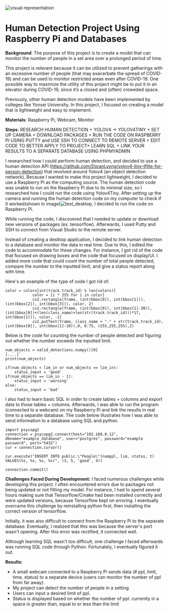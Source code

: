![visual representation](https://user-images.githubusercontent.com/88376943/129695688-9c62fd0c-6cec-4074-8ac4-04c0a1fb2f38.png)
# Human Detection Project Using Raspberry Pi and Databases 

**Background**: 
The purpose of this project is to create a model that can monitor the number of people in a set area over a prolonged period of time. 

This project is relevant because it can be utilized to prevent gatherings with an excessive number of people (that may exacerbate the spread of COVID-19) and can be used to monitor restricted areas even after COVID-19. One possible way to maximize the utility of this project might be to put it in an elevator during COVID-19, since it’s a closed and (often) croweded space.

Previously, other human detection models have been implemented by colleges like Yonsei University. In this project, I focused on creating a model that is lightweight and easy to implement.


**Materials**: Raspberry Pi, Webcam, Monitor


**Steps**: RESEARCH HUMAN DETECTION + YOLOV4 -> YOLOV4TINY + SET UP CAMERA + DOWNLOAD PACKAGES + RUN THE CODE ON RASPBERRY PI USING PUTTY and USE SSH TO CONNECT TO REMOTE SERVER + EDIT CODE TO BETTER APPLY TO PROJECT+ LEARN SQL + LINK YOUR RESULTS TO A SEPARATE DATABASE USING PHPMYADMIN

I researched how I could perform human detection, and decided to use a human detection API (https://github.com/DoranLyong/yolov4-tiny-tflite-for-person-detection) that revolved around Yolov4 (an object detection network). Because I wanted to make this project lightweight, I decided to use a Raspberry Pi as the computing source. The human detection code was unable to run on the Raspberry Pi due to its minimal size, so I researched how I could run the code using Yolov4Tiny. After setting up the camera and running the human detection code on my computer to check if it worked(shown in image)![test_desktop](https://user-images.githubusercontent.com/88376943/130030061-7fa5d7aa-43f8-4311-b9b9-57da1c7b541a.PNG), I decided to run the code on Raspberry Pi. 

While running the code, I discovered that I needed to update or download new versions of packages (ex. tensorflow). Afterwards, I used Putty and SSH to connect from Visual Studio to the remote server. 

Instead of creating a desktop application, I decided to link human detection to a database and monitor the data in real time. Due to this, I edited the code to accommodate for these changes. For instance, I got rid of the code that focused on drawing boxes and the code that focused on display/UI. I added more code that could count the number of total people detected, compare the number to the inputted limit, and give a status report along with time.

Here's an example of the type of code I got rid of:
````
color = colors[int(track.track_id) % len(colors)]
            color = [i * 255 for i in color]
            cv2.rectangle(frame, (int(bbox[0]), int(bbox[1])), (int(bbox[2]), int(bbox[3])), color, 2)
            cv2.rectangle(frame, (int(bbox[0]), int(bbox[1]-30)), (int(bbox[0])+(len(class_name)+len(str(track.track_id)))*17, int(bbox[1])), color, -1)
            cv2.putText(frame, class_name + "-" + str(track.track_id),(int(bbox[0]), int(bbox[1]-10)),0, 0.75, (255,255,255),2)
````
Below is the code for counting the number of people detected and figuring out whether the number exceeds the inputted limit.

````
num_objects = valid_detections.numpy()[0]
[....]
print(num_objects)

if(num_objects < lim_in or num_objects == lim_in):
    status_input = 'good'
if(num_objects == lim_in - 1):
    status_input = 'warning'   
else:
    status_input = 'bad'
````

I also had to learn basic SQL in order to create tables + columns and export data to those tables + columns. Afterwards, I was able to run the program (connected to a webcam) on my Raspberry Pi and link the results in real time to a separate database. The code below illustrates how I was able to send information to a database using SQL and python.

````
import psycopg2
connection = psycopg2.connect(host="192.168.0.12", dbname="example_database", user="postgres", password="example password", port="5432")
cur = connection.cursor()

cur.execute("INSERT INTO public.\"People\"(numppl, lim, status, t) VALUES(%s, %s, %s, %s)", (3, 5, 'good', 4))

connection.commit()
````

**Challenges Faced During Development:**
I faced numerous challenges while developing this project. I often encountered errors due to packages not being updated or not fitting my model. For instance, I had to spend several hours making sure that Tensorflow/Cmake had been installed correctly and were updated versions, because Tensorflow kept on erroring. I eventually overcame this challenge by reinstalling python first, then installing the correct version of tensorflow.

Initially, it was also difficult to connect from the Raspberry Pi to the separate database. Eventually, I realized that this was because the server's port wasn't opening. After this error was rectified, it connected well.

Although learning SQL wasn't too difficult, one challenge I faced afterwards was running SQL code through Python. Fortunately, I eventually figured it out.

**Results**:
- A small webcam connected to a Raspberry Pi sends data (# ppl, limit, time, status) to a separate device (users can monitor the number of ppl from far away).
- My project can detect the number of people in a setting 
- Users can input a desired limit of ppl.
- Status is displayed based on whether the number of ppl. currently in a space is greater than, equal to or less than the limit
